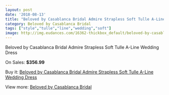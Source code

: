 ```yaml
---
layout: post
date: '2018-08-13'
title: "Beloved by Casablanca Bridal Admire Strapless Soft Tulle A-Line Wedding Dress"
category: Beloved by Casablanca Bridal
tags: ["style","tulle","line","wedding","soft"]
image: http://img.eudances.com/16362-thickbox_default/beloved-by-casablanca-bridal-admire-strapless-soft-tulle-a-line-wedding-dress.jpg
---
```

Beloved by Casablanca Bridal Admire Strapless Soft Tulle A-Line Wedding Dress

On Sales: **$356.99**
<a href="https://www.eudances.com/en/beloved-by-casablanca-bridal/4818-beloved-by-casablanca-bridal-admire-strapless-soft-tulle-a-line-wedding-dress.html"><amp-img layout="responsive" width="600" height="600" src="//img.eudances.com/16362-thickbox_default/beloved-by-casablanca-bridal-admire-strapless-soft-tulle-a-line-wedding-dress.jpg" alt="Beloved by Casablanca Bridal Admire Strapless Soft Tulle A-Line Wedding Dress 0" /></a>
<a href="https://www.eudances.com/en/beloved-by-casablanca-bridal/4818-beloved-by-casablanca-bridal-admire-strapless-soft-tulle-a-line-wedding-dress.html"><amp-img layout="responsive" width="600" height="600" src="//img.eudances.com/16364-thickbox_default/beloved-by-casablanca-bridal-admire-strapless-soft-tulle-a-line-wedding-dress.jpg" alt="Beloved by Casablanca Bridal Admire Strapless Soft Tulle A-Line Wedding Dress 1" /></a>
<a href="https://www.eudances.com/en/beloved-by-casablanca-bridal/4818-beloved-by-casablanca-bridal-admire-strapless-soft-tulle-a-line-wedding-dress.html"><amp-img layout="responsive" width="600" height="600" src="//img.eudances.com/16363-thickbox_default/beloved-by-casablanca-bridal-admire-strapless-soft-tulle-a-line-wedding-dress.jpg" alt="Beloved by Casablanca Bridal Admire Strapless Soft Tulle A-Line Wedding Dress 2" /></a>

Buy it: [Beloved by Casablanca Bridal Admire Strapless Soft Tulle A-Line Wedding Dress](https://www.eudances.com/en/beloved-by-casablanca-bridal/4818-beloved-by-casablanca-bridal-admire-strapless-soft-tulle-a-line-wedding-dress.html "Beloved by Casablanca Bridal Admire Strapless Soft Tulle A-Line Wedding Dress")

View more: [Beloved by Casablanca Bridal](https://www.eudances.com/en/89-beloved-by-casablanca-bridal "Beloved by Casablanca Bridal")